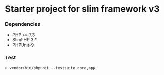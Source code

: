 # Starter project for slim framework v3

### Dependencies
- PHP >= 7.3 
- SlimPHP 3.*
- PHPUnit-9

### Test
```bash
> vendor/bin/phpunit --testsuite core,app
```

